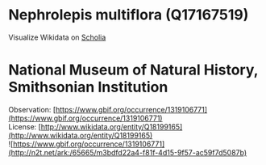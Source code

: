 
Nephrolepis multiflora (Q17167519)
==================================
  
Visualize Wikidata on [Scholia](https://scholia.toolforge.org/taxon/Q17167519)
# National Museum of Natural History, Smithsonian Institution
  
Observation: [https://www.gbif.org/occurrence/1319106771](https://www.gbif.org/occurrence/1319106771)  
License: [http://www.wikidata.org/entity/Q18199165](http://www.wikidata.org/entity/Q18199165)  
![https://www.gbif.org/occurrence/1319106771](http://n2t.net/ark:/65665/m3bdfd22a4-f81f-4d15-9f57-ac59f7d5087b)
